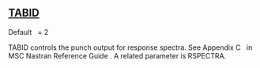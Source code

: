 ## [TABID](https://nexus.hexagon.com/documentationcenter/bundle/MSC_Nastran_2022.4/page/Nastran_Combined_Book/qrg/parameters/TOC.TABID.xhtml)

Default    = 2

TABID controls the punch output for response spectra. See   Appendix C   in  MSC Nastran Reference Guide . A related parameter is RSPECTRA.

